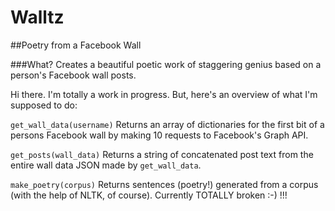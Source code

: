 Walltz
======
##Poetry from a Facebook Wall

###What?
Creates a beautiful poetic work of staggering genius based on a person's Facebook wall posts.


Hi there. I'm totally a work in progress. But, here's an overview of what I'm supposed to do:

```get_wall_data(username)```
Returns an array of dictionaries for the first bit of a persons Facebook wall by making 10 requests to Facebook's Graph API.

```get_posts(wall_data)```
Returns a string of concatenated post text from the entire wall data JSON made by ```get_wall_data```.

```make_poetry(corpus)```
Returns sentences (poetry!) generated from a corpus (with the help of NLTK, of course).
Currently TOTALLY broken :-) !!!
